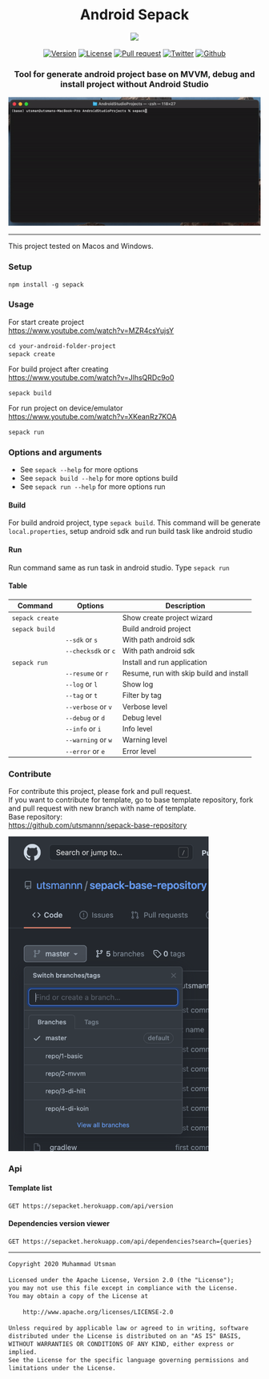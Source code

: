 <h1 align="center">
  Android Sepack
</h1>

<p align="center">
  <img src="https://images.unsplash.com/photo-1511854289476-81c95d2a62c6?ixlib=rb-1.2.1&ixid=eyJhcHBfaWQiOjEyMDd9&auto=format&fit=crop&w=800&q=80"/>
</p>

<p align="center">
  <a href="https://www.npmjs.com/package/sepack"><img alt="Version" src="https://img.shields.io/npm/v/sepack"></a>
  <a href="LICENSE"><img alt="License" src="https://img.shields.io/badge/License-Apache%202.0-blue.svg"></a>
  <a href="https://github.com/utsmannn/android-sepack/pulls"><img alt="Pull request" src="https://img.shields.io/badge/PRs-welcome-brightgreen.svg?style=flat"></a>
  <a href="https://twitter.com/utsmannn"><img alt="Twitter" src="https://img.shields.io/twitter/follow/utsmannn"></a>
  <a href="https://github.com/utsmannn"><img alt="Github" src="https://img.shields.io/github/followers/utsmannn?label=follow&style=social"></a>
  <h3 align="center">Tool for generate android project base on MVVM, debug and install project without Android Studio</h3>
</p>

<p align="center">
  <img src="img.gif"/>
</p>

---

This project tested on Macos and Windows.

### Setup

```
npm install -g sepack
```

### Usage

For start create project <br>
https://www.youtube.com/watch?v=MZR4csYujsY
```
cd your-android-folder-project
sepack create
```

For build project after creating <br>
https://www.youtube.com/watch?v=JlhsQRDc9o0
```
sepack build
```

For run project on device/emulator <br>
https://www.youtube.com/watch?v=XKeanRz7KOA

```
sepack run
```

### Options and arguments

- See `sepack --help` for more options
- See `sepack build --help` for more options build
- See `sepack run --help` for more options run

#### Build
For build android project, type `sepack build`. This command will be generate `local.properties`, setup android sdk and run build task like android studio

#### Run
Run command same as run task in android studio. Type `sepack run`

#### Table

|Command|Options|Description|
|---|---|---|
|`sepack create`|             | Show create project wizard |
|`sepack build`|              | Build android project |
|              | `--sdk` or `s` | With path android sdk |
|              | `--checksdk` or `c` | With path android sdk |
|`sepack run`|              | Install and run application |
|            | `--resume` or `r` | Resume, run with skip build and install |
|            | `--log` or `l` | Show log |
|            | `--tag` or `t` | Filter by tag |
|            | `--verbose` or `v` | Verbose level |
|            | `--debug` or `d` | Debug level |
|            | `--info` or `i` | Info level |
|            | `--warning` or `w` | Warning level |
|            | `--error` or `e` | Error level |


### Contribute
For contribute this project, please fork and pull request. <br>
If you want to contribute for template, go to base template repository, fork and pull request with new branch with name of template. <br>
Base repository: <br>
https://github.com/utsmannn/sepack-base-repository

<img src="branch_template.png" width="400"/>

### Api

#### Template list

```
GET https://sepacket.herokuapp.com/api/version
```

#### Dependencies version viewer

```
GET https://sepacket.herokuapp.com/api/dependencies?search={queries}
```

---

```
Copyright 2020 Muhammad Utsman

Licensed under the Apache License, Version 2.0 (the "License");
you may not use this file except in compliance with the License.
You may obtain a copy of the License at

    http://www.apache.org/licenses/LICENSE-2.0

Unless required by applicable law or agreed to in writing, software
distributed under the License is distributed on an "AS IS" BASIS,
WITHOUT WARRANTIES OR CONDITIONS OF ANY KIND, either express or implied.
See the License for the specific language governing permissions and
limitations under the License.
```
